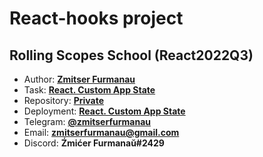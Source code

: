 # React-hooks project

## Rolling Scopes School (React2022Q3)

- Author: **[Zmitser Furmanau](https://github.com/zmitserfurmanau)**
- Task: **[React. Custom App State](https://github.com/rolling-scopes-school/tasks/tree/master/react/modules/module05)**
- Repository: **[Private](https://github.com/rolling-scopes-school/zmitserfurmanau-REACT2022Q3/tree/react-custom-app-state)**
- Deployment: **[React. Custom App State](https://zmitserfurmanau-react-custom-app-stat.netlify.app/)**
- Telegram: **[@zmitserfurmanau](https://t.me/zmitserfurmanau)**
- Email: **[zmitserfurmanau@gmail.com](mailto:zmitserfurmanau@gmail.com)**
- Discord: **Źmićer Furmanaŭ#2429**
